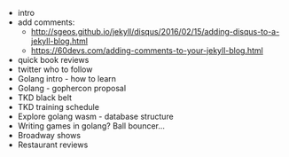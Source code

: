 - intro
- add comments: 
   - http://sgeos.github.io/jekyll/disqus/2016/02/15/adding-disqus-to-a-jekyll-blog.html
   - https://60devs.com/adding-comments-to-your-jekyll-blog.html
- quick book reviews
- twitter who to follow
- Golang intro - how to learn
- Golang - gophercon proposal
- TKD black belt
- TKD training schedule
- Explore golang wasm - database structure
- Writing games in golang? Ball bouncer...
- Broadway shows
- Restaurant reviews
